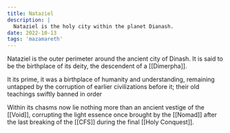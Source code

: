 ```yaml
---
title: Nataziel
description: |
  Nataziel is the holy city within the planet Dianash.
date: 2022-10-13
tags: 'mazamareth'
---
```


Nataziel is the outer perimeter around the ancient city of Dinash.
It is said to be the birthplace of its deity, the descendent of a [[Dimerpha]].

It its prime, it was a birthplace of humanity and understanding, remaining untapped by the corruption of earlier civilizations before it; their old teachings swiftly banned in order

Within its chasms now lie nothing more than an ancient vestige of the [[Void]], corrupting the light essence once brought by the [[Nomad]] after the last breaking of the [[CFS]] during the final [[Holy Conquest]].